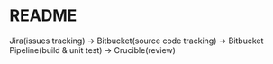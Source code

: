 # README #

Jira(issues tracking) -> Bitbucket(source code tracking) -> Bitbucket Pipeline(build & unit test) -> Crucible(review)